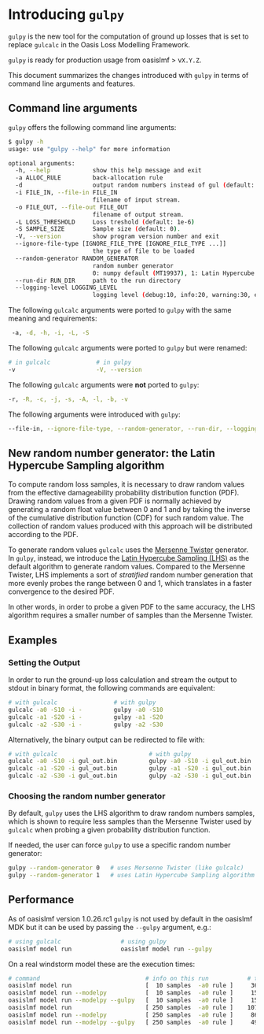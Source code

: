 # Introducing `gulpy`

`gulpy` is the new tool for the computation of ground up losses that is set to replace `gulcalc` in the 
Oasis Loss Modelling Framework.

`gulpy` is ready for production usage from oasislmf > v`X.Y.Z`.

This document summarizes the changes introduced with `gulpy` in terms of command line arguments and features.

## Command line arguments
`gulpy` offers the following command line arguments:
```bash
$ gulpy -h
usage: use "gulpy --help" for more information

optional arguments:
  -h, --help            show this help message and exit
  -a ALLOC_RULE         back-allocation rule
  -d                    output random numbers instead of gul (default: False).
  -i FILE_IN, --file-in FILE_IN
                        filename of input stream.
  -o FILE_OUT, --file-out FILE_OUT
                        filename of output stream.
  -L LOSS_THRESHOLD     Loss treshold (default: 1e-6)
  -S SAMPLE_SIZE        Sample size (default: 0).
  -V, --version         show program version number and exit
  --ignore-file-type [IGNORE_FILE_TYPE [IGNORE_FILE_TYPE ...]]
                        the type of file to be loaded
  --random-generator RANDOM_GENERATOR
                        random number generator
                        0: numpy default (MT19937), 1: Latin Hypercube. Default: 1.
  --run-dir RUN_DIR     path to the run directory
  --logging-level LOGGING_LEVEL
                        logging level (debug:10, info:20, warning:30, error:40, critical:50). Default: 30.

```

The following `gulcalc` arguments were ported to `gulpy` with the same meaning and requirements:
```bash
 -a, -d, -h, -i, -L, -S
```
The following `gulcalc` arguments were ported to `gulpy` but were renamed:
```bash
# in gulcalc             # in gulpy
-v                       -V, --version
```
The following `gulcalc` arguments were **not** ported to `gulpy`:
```bash
-r, -R, -c, -j, -s, -A, -l, -b, -v
```

The following arguments were introduced with `gulpy`:
```bash
--file-in, --ignore-file-type, --random-generator, --run-dir, --logging-level
```

## New random number generator: the Latin Hypercube Sampling algorithm
To compute random loss samples, it is necessary to draw random values from the effective damageability probability distribution function (PDF).
Drawing random values from a given PDF is normally achieved by generating a random float value between 0 and 1 and by taking the inverse of the cumulative
distribution function (CDF) for such random value. The collection of random values produced with this approach will be distributed according to the PDF.

To generate random values `gulcalc` uses the [Mersenne Twister](https://en.wikipedia.org/wiki/Mersenne_Twister) generator. In `gulpy`, instead, we introduce the [Latin Hypercube Sampling (LHS)](https://en.wikipedia.org/wiki/Latin_hypercube_sampling)  as the default algorithm to generate random values.
Compared to the Mersenne Twister, LHS implements a sort of *stratified* random number generation that more evenly probes the range between 0 and 1, which translates in a faster convergence to the desired PDF. 

In other words, in order to probe a given PDF to the same accuracy, the LHS algorithm requires a smaller number of samples than the Mersenne Twister.


## Examples
### Setting the Output
In order to run the ground-up loss calculation and stream the output to stdout in binary format, the following commands are equivalent:
```bash
# with gulcalc                # with gulpy
gulcalc -a0 -S10 -i -         gulpy -a0 -S10
gulcalc -a1 -S20 -i -         gulpy -a1 -S20
gulcalc -a2 -S30 -i -         gulpy -a2 -S30
```
Alternatively, the binary output can be redirected to file with:
```bash
# with gulcalc                          # with gulpy                          # with gulpy [alternative]
gulcalc -a0 -S10 -i gul_out.bin         gulpy -a0 -S10 -i gul_out.bin         gulpy -a0 -S10 --file-out gul_out.bin
gulcalc -a1 -S20 -i gul_out.bin         gulpy -a1 -S20 -i gul_out.bin         gulpy -a1 -S20 --file-out gul_out.bin
gulcalc -a2 -S30 -i gul_out.bin         gulpy -a2 -S30 -i gul_out.bin         gulpy -a2 -S30 --file-out gul_out.bin
```

### Choosing the random number generator
By default, `gulpy` uses the LHS algorithm to draw random numbers samples, which is shown to require less samples than the Mersenne Twister used by `gulcalc` when probing a given probability distribution function. 

If needed, the user can force `gulpy` to use a specific random number generator:
```bash
gulpy --random-generator 0   # uses Mersenne Twister (like gulcalc)
gulpy --random-generator 1   # uses Latin Hypercube Sampling algorithm (new in gulpy)
```


## Performance
As of oasislmf version 1.0.26.rc1 `gulpy` is not used by default in the oasislmf MDK but it can be used by passing the `--gulpy` argument, e.g.:

```bash
# using gulcalc                 # using gulpy
oasislmf model run              oasislmf model run --gulpy
```

On a real windstorm model these are the execution times:

```bash
# command                              # info on this run           # total execution time     # uses                 # speedup
oasislmf model run                     [  10 samples  -a0 rule ]     3634 sec ~ 1h             getmodel + gulcalc     1.0x      [baseline for  10 samples]
oasislmf model run --modelpy           [  10 samples  -a0 rule ]     1544 sec ~ 25 min         modelpy  + gulcalc     2.4x
oasislmf model run --modelpy --gulpy   [  10 samples  -a0 rule ]     1508 sec ~ 25 min         modelpy  + gulpy       2.4x
oasislmf model run                     [ 250 samples  -a0 rule ]    10710 sec ~ 3h             getmodel + gulcalc     1.0x      [baseline for 250 samples]
oasislmf model run --modelpy           [ 250 samples  -a0 rule ]     8617 sec ~ 2h 23 min      modelpy  + gulcalc     1.2x
oasislmf model run --modelpy --gulpy   [ 250 samples  -a0 rule ]     4969 sec ~ 1h 23 min      modelpy  + gulpy       2.2x
```
